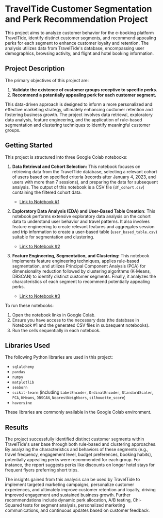 # TravelTide Customer Segmentation and Perk Recommendation Project

This project aims to analyze customer behavior for the e-booking platform TravelTide, identify distinct customer segments, and recommend appealing perks for each segment to enhance customer loyalty and retention. The analysis utilizes data from TravelTide's database, encompassing user demographics, browsing activity, and flight and hotel booking information.

## Project Description

The primary objectives of this project are:

1.  **Validate the existence of customer groups receptive to specific perks.**
2.  **Recommend a potentially appealing perk for each customer segment.**

This data-driven approach is designed to inform a more personalized and effective marketing strategy, ultimately enhancing customer retention and fostering business growth. The project involves data retrieval, exploratory data analysis, feature engineering, and the application of rule-based segmentation and clustering techniques to identify meaningful customer groups.

## Getting Started

This project is structured into three Google Colab notebooks:

1.  **Data Retrieval and Cohort Selection:** This notebook focuses on retrieving data from the TravelTide database, selecting a relevant cohort of users based on specified criteria (records after January 4, 2023, and users with more than 7 sessions), and preparing the data for subsequent analysis. The output of this notebook is a CSV file (`df_cohort.csv`) containing the filtered cohort data.
    -   [Link to Notebook #1](https://drive.google.com/file/d/1oqZ2FsEBxgczXu-DlsxMo1XQIMMgAnP1/view?usp=sharing)

2.  **Exploratory Data Analysis (EDA) and User-Based Table Creation:** This notebook performs extensive exploratory data analysis on the cohort data to understand user behavior and travel patterns. It also involves feature engineering to create relevant features and aggregates session and trip information to create a user-based table (`user_based_table.csv`) suitable for segmentation and clustering.
    -   [Link to Notebook #2](https://colab.research.google.com/drive/1nNKIfJUCpx0ck2U2BAn800pSYgmSdw-T?usp=sharing)

3.  **Feature Engineering, Segmentation, and Clustering:** This notebook implements feature engineering techniques, applies rule-based segmentation, and utilizes Principal Component Analysis (PCA) for dimensionality reduction followed by clustering algorithms (K-Means, DBSCAN) to identify distinct customer segments. Finally, it analyzes the characteristics of each segment to recommend potentially appealing perks.
    -   [Link to Notebook #3](https://colab.research.google.com/drive/1LrMeTDgjzStPT4a8MwGloUZSqwEHLKvr?usp=sharing)

To run these notebooks:

1.  Open the notebook links in Google Colab.
2.  Ensure you have access to the necessary data (the database in Notebook #1 and the generated CSV files in subsequent notebooks).
3.  Run the cells sequentially in each notebook.

## Libraries Used

The following Python libraries are used in this project:

-   `sqlalchemy`
-   `pandas`
-   `numpy`
-   `matplotlib`
-   `seaborn`
-   `scikit-learn` (including `LabelEncoder`, `OrdinalEncoder`, `StandardScaler`, `PCA`, `KMeans`, `DBSCAN`, `NearestNeighbors`, `silhouette_score`)
-   `haversine`

These libraries are commonly available in the Google Colab environment.

## Results

The project successfully identified distinct customer segments within TravelTide's user base through both rule-based and clustering approaches. By analyzing the characteristics and behaviors of these segments (e.g., travel frequency, engagement level, budget preferences, booking habits), potentially appealing perks were recommended for each group. For instance, the report suggests perks like discounts on longer hotel stays for frequent flyers preferring short trips.

The insights gained from this analysis can be used by TravelTide to implement targeted marketing campaigns, personalize customer experiences, and ultimately improve customer retention and loyalty, driving improved engagement and sustained business growth. Further recommendations include dynamic perk allocation, A/B testing, Chi-Squared tests for segment analysis, personalized marketing communications, and continuous updates based on customer feedback.

